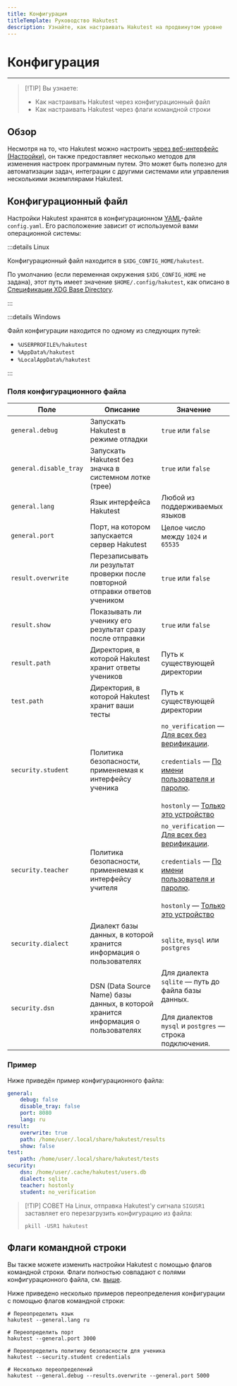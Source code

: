 ```yaml
---
title: Конфигурация
titleTemplate: Руководство Hakutest
description: Узнайте, как настраивать Hakutest на продвинутом уровне
---
```


# Конфигурация

---

> [!TIP] Вы узнаете:
>
> -   Как настраивать Hakutest через конфигурационный файл
> -   Как настраивать Hakutest через флаги командной строки

## Обзор

Несмотря на то, что Hakutest можно настроить [через веб-интерфейс
(Настройки)](/ru/handbook/guide/05-settings), он также предоставляет несколько
методов для изменения настроек программным путем. Это может быть полезно для
автоматизации задач, интеграции с другими системами или управления несколькими
экземплярами Hakutest.

## Конфигурационный файл

Настройки Hakutest хранятся в конфигурационном [YAML](https://yaml.org/)-файле
`config.yaml`. Его расположение зависит от используемой вами операционной
системы:

:::details Linux

Конфигурационный файл находится в `$XDG_CONFIG_HOME/hakutest`.

По умолчанию (если переменная окружения `$XDG_CONFIG_HOME` не задана), этот
путь имеет значение `$HOME/.config/hakutest`, как описано в [Спецификации XDG Base
Directory](https://specifications.freedesktop.org/basedir-spec/basedir-spec-latest.html#variables).

:::

:::details Windows

Файл конфигурации находится по одному из следующих путей:

-   `%USERPROFILE%/hakutest`
-   `%AppData%/hakutest`
-   `%LocalAppData%/hakutest`

:::

### Поля конфигурационного файла

| Поле                   | Описание                                                                          | Значение                                                                                                                                                                                                                                                                                                             |
| ---------------------- | --------------------------------------------------------------------------------- | -------------------------------------------------------------------------------------------------------------------------------------------------------------------------------------------------------------------------------------------------------------------------------------------------------------------- |
| `general.debug`        | Запускать Hakutest в режиме отладки                                               | `true` или `false`                                                                                                                                                                                                                                                                                                   |
| `general.disable_tray` | Запускать Hakutest без значка в системном лотке (трее)                            | `true` или `false`                                                                                                                                                                                                                                                                                                   |
| `general.lang`         | Язык интерфейса Hakutest                                                          | Любой из поддерживаемых языков                                                                                                                                                                                                                                                                                       |
| `general.port`         | Порт, на котором запускается сервер Hakutest                                      | Целое число между `1024` и `65535`                                                                                                                                                                                                                                                                                   |
| `result.overwrite`     | Перезаписывать ли результат проверки после повторной отправки ответов учеником    | `true` или `false`                                                                                                                                                                                                                                                                                                   |
| `result.show`          | Показывать ли ученику его результат сразу после отправки                          | `true` или `false`                                                                                                                                                                                                                                                                                                   |
| `result.path`          | Директория, в которой Hakutest хранит ответы учеников                             | Путь к существующей директории                                                                                                                                                                                                                                                                                       |
| `test.path`            | Директория, в которой Hakutest хранит ваши тесты                                  | Путь к существующей директории                                                                                                                                                                                                                                                                                       |
| `security.student`     | Политика безопасности, применяемая к интерфейсу ученика                           | `no_verification` &mdash; [Для всех без верификации](/ru/handbook/advanced/01-security#no-verification).<br><br>`credentials` &mdash; [По имени пользователя и паролю](/ru/handbook/advanced/01-security#credentials).<br><br>`hostonly` &mdash; [Только это устройство](/ru/handbook/advanced/01-security#hostonly) |
| `security.teacher`     | Политика безопасности, применяемая к интерфейсу учителя                           | `no_verification` &mdash; [Для всех без верификации](/ru/handbook/advanced/01-security#no-verification).<br><br>`credentials` &mdash; [По имени пользователя и паролю](/ru/handbook/advanced/01-security#credentials).<br><br>`hostonly` &mdash; [Только это устройство](/ru/handbook/advanced/01-security#hostonly) |
| `security.dialect`     | Диалект базы данных, в которой хранится информация о пользователях                | `sqlite`, `mysql` или `postgres`                                                                                                                                                                                                                                                                                     |
| `security.dsn`         | DSN (Data Source Name) базы данных, в которой хранится информация о пользователях | Для диалекта `sqlite` &mdash; путь до файла базы данных.<br><br>Для диалектов `mysql` и `postgres` &mdash; строка подключения.                                                                                                                                                                                       |

### Пример

Ниже приведён пример конфигурационного файла:

```yaml
general:
    debug: false
    disable_tray: false
    port: 8080
    lang: ru
result:
    overwrite: true
    path: /home/user/.local/share/hakutest/results
    show: false
test:
    path: /home/user/.local/share/hakutest/tests
security:
    dsn: /home/user/.cache/hakutest/users.db
    dialect: sqlite
    teacher: hostonly
    student: no_verification
```

> [!TIP] СОВЕТ
> На Linux, отправка Hakutest'у сигнала `SIGUSR1` заставляет его перезагрузить
> конфигурацию из файла:
>
> ```shell
> pkill -USR1 hakutest
> ```

## Флаги командной строки

Вы также можете изменить настройки Hakutest с помощью флагов командной строки.
Флаги полностью совпадают с полями конфигурационного файла, см.
[выше](#поля-конфигурационного-фаила).

Ниже приведено несколько примеров переопределения конфигурации с помощью флагов
командной строки:

```shell
# Переопределить язык
hakutest --general.lang ru

# Переопределить порт
hakutest --general.port 3000

# Переопределить политику безопасности для ученика
hakutest --security.student credentials

# Несколько переопределений
hakutest --general.debug --results.overwrite --general.port 5000
```
